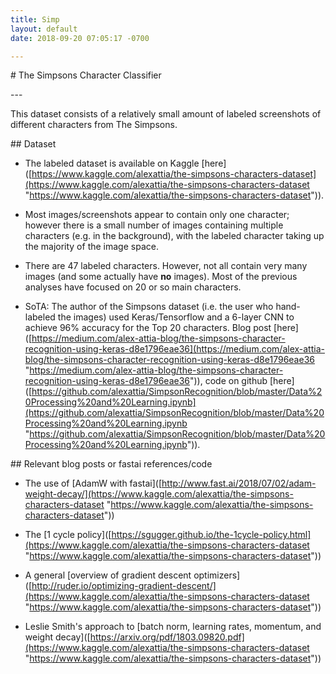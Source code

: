 ```yaml
---
title: Simp
layout: default
date: 2018-09-20 07:05:17 -0700

---
```

\# The Simpsons Character Classifier

\---

This dataset consists of a relatively small amount of labeled screenshots of different characters from The Simpsons.

\## Dataset

 - The labeled dataset is available on Kaggle \[here\]([https://www.kaggle.com/alexattia/the-simpsons-characters-dataset](https://www.kaggle.com/alexattia/the-simpsons-characters-dataset "https://www.kaggle.com/alexattia/the-simpsons-characters-dataset")).

 - Most images/screenshots appear to contain only one character; however there is a small number of images containing multiple characters (e.g. in the background), with the labeled character taking up the majority of the image space.

 - There are 47 labeled characters. However, not all contain very many images (and some actually have **no** images). Most of the previous analyses have focused on 20 or so main characters.

 - SoTA: The author of the Simpsons dataset (i.e. the user who hand-labeled the images) used Keras/Tensorflow and a 6-layer CNN to achieve 96% accuracy for the Top 20 characters. Blog post \[here\]([https://medium.com/alex-attia-blog/the-simpsons-character-recognition-using-keras-d8e1796eae36](https://medium.com/alex-attia-blog/the-simpsons-character-recognition-using-keras-d8e1796eae36 "https://medium.com/alex-attia-blog/the-simpsons-character-recognition-using-keras-d8e1796eae36")), code on github \[here\]([https://github.com/alexattia/SimpsonRecognition/blob/master/Data%20Processing%20and%20Learning.ipynb](https://github.com/alexattia/SimpsonRecognition/blob/master/Data%20Processing%20and%20Learning.ipynb "https://github.com/alexattia/SimpsonRecognition/blob/master/Data%20Processing%20and%20Learning.ipynb")).

\## Relevant blog posts or fastai references/code

 - The use of \[AdamW with fastai\]([http://www.fast.ai/2018/07/02/adam-weight-decay/](https://www.kaggle.com/alexattia/the-simpsons-characters-dataset "https://www.kaggle.com/alexattia/the-simpsons-characters-dataset"))

 - The \[1 cycle policy\]([https://sgugger.github.io/the-1cycle-policy.html](https://www.kaggle.com/alexattia/the-simpsons-characters-dataset "https://www.kaggle.com/alexattia/the-simpsons-characters-dataset"))

 - A general \[overview of gradient descent optimizers\]([http://ruder.io/optimizing-gradient-descent/](https://www.kaggle.com/alexattia/the-simpsons-characters-dataset "https://www.kaggle.com/alexattia/the-simpsons-characters-dataset"))

 - Leslie Smith's approach to \[batch norm, learning rates, momentum, and weight decay\]([https://arxiv.org/pdf/1803.09820.pdf](https://www.kaggle.com/alexattia/the-simpsons-characters-dataset "https://www.kaggle.com/alexattia/the-simpsons-characters-dataset"))